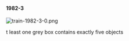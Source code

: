 #### 1982-3
![train-1982-3-0.png](https://github.com/lil-lab/nlvr/raw/master/nlvr/train/images/30/train-1982-3-0.png "train-1982-3-0.png")

t least one grey box contains exactly five objects